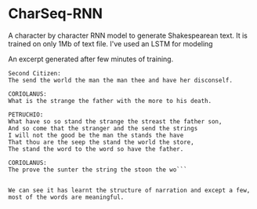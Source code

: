 # CharSeq-RNN

A character by character RNN model to generate Shakespearean text. It is trained on only 1Mb of text file.
I've used an LSTM for modeling

An excerpt generated after few minutes of training.
```
Second Citizen:
The send the world the man the man thee and have her disconself.

CORIOLANUS:
What is the strange the father with the more to his death.

PETRUCHIO:
What have so so stand the strange the streast the father son,
And so come that the stranger and the send the strings
I will not the good be the man the stands the have
That thou are the seep the stand the world the store,
The stand the word to the word so have the father.

CORIOLANUS:
The prove the sunter the string the stoon the wo```


We can see it has learnt the structure of narration and except a few, most of the words are meaningful.  
